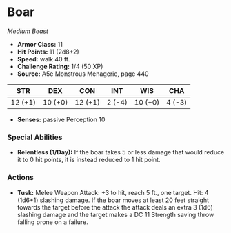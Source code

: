 # Boar

*Medium* *Beast*

- **Armor Class:** 11
- **Hit Points:** 11 (2d8+2)
- **Speed:** walk 40 ft.
- **Challenge Rating:** 1/4 (50 XP)
- **Source:** A5e Monstrous Menagerie, page 440

| STR | DEX | CON | INT | WIS | CHA |
| --- | --- | --- | --- | --- | --- |
| 12 (+1) | 10 (+0) | 12 (+1) | 2 (-4) | 10 (+0) | 4 (-3) |

- **Senses:** passive Perception 10

### Special Abilities

- **Relentless (1/Day):** If the boar takes 5 or less damage that would reduce it to 0 hit points, it is instead reduced to 1 hit point.

### Actions

- **Tusk:** Melee Weapon Attack: +3 to hit, reach 5 ft., one target. Hit: 4 (1d6+1) slashing damage. If the boar moves at least 20 feet straight towards the target before the attack  the attack deals an extra 3 (1d6) slashing damage and the target makes a DC 11 Strength saving throw  falling prone on a failure.


